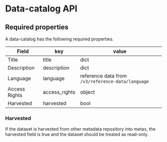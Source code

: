 # Data-catalog API

## Required properties

A data-catalog has the following required properties. 

| Field         | key           | value                                             |
|---------------|---------------|---------------------------------------------------|
| Title         | title         | dict                                              |
| Description   | description   | dict                                              |
| Language      | language      | reference data from `/v3/reference-data/language` |
| Access Rights | access_rights | object                                            |
| Harvested     | harvested     | bool                                              |

### Harvested

If the dataset is harvested from other metadata repository into metax, the harvested field is true and the dataset should be treated as read-only.
